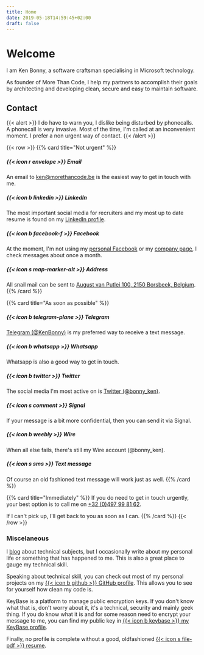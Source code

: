 ```yaml
---
title: Home
date: 2019-05-18T14:59:45+02:00
draft: false
---
```


# Welcome
I am Ken Bonny, a software craftsman specialising in Microsoft technology. 

As founder of More Than Code, I help my partners to accomplish their goals 
by architecting and developing clean, secure and easy to maintain software.

## Contact
{{< alert >}}
I do have to warn you, I dislike being disturbed by phonecalls.<br />
A phonecall is very invasive. Most of the time, I'm called at an inconvenient moment. I prefer a non urgent way of contact.
{{< /alert >}}

{{< row >}}
{{% card title="Not urgent" %}}
##### {{< icon r envelope >}} Email
An email to [ken@morethancode.be](mailto:ken@morethancode.be) is the easiest way to get in touch with me.

##### {{< icon b linkedin >}} LinkedIn
The most important social media for recruiters and my most up to date resume is found on my [LinkedIn profile](https://www.linkedin.com/in/kenbonny/).

##### {{< icon b facebook-f >}} Facebook
At the moment, I'm not using my [personal Facebook](https://www.facebook.com/kenbonny1987) or my [company page](https://www.facebook.com/More-Than-Code-Comm-V-270796656734486/), I check messages about once a month.

##### {{< icon s map-marker-alt >}} Address
All snail mail can be sent to [August van Putlei 100, 2150 Borsbeek, Belgium](https://www.google.be/maps/place/August+van+Putlei+100,+2150+Borsbeek/).
{{% /card %}}

{{% card title="As soon as possible" %}}
##### {{< icon b telegram-plane >}} Telegram
[Telegram (@KenBonny)](https://telegram.me/KenBonny) is my preferred way to receive a text message.

##### {{< icon b whatsapp >}} Whatsapp
Whatsapp is also a good way to get in touch.

##### {{< icon b twitter >}} Twitter
The social media I'm most active on is [Twitter (@bonny_ken)](https://twitter.com/bonny_ken/).

##### {{< icon s comment >}} Signal
If your message is a bit more confidential, then you can send it via Signal.

##### {{< icon b weebly >}} Wire
When all else fails, there's still my Wire account (@bonny_ken).

##### {{< icon s sms >}} Text message
Of course an old fashioned text message will work just as well.
{{% /card %}}

{{% card title="Immediately" %}}
If you do need to get in touch urgently, your best option is to call me on [+32 (0)497 99 81 62](tel:+32497998162).

If I can't pick up, I'll get back to you as soon as I can.
{{% /card %}}
{{< /row >}}

### Miscelaneous
I [blog](https://kenbonny.net/) about technical subjects, but I occasionally write about my personal life or something that has happened to me. This is also a great place to gauge my technical skill.

Speaking about technical skill, you can check out most of my personal projects on my [{{< icon b github >}} GitHub profile](https://github.com/KenBonny). This allows you to see for yourself how clean my code is.

KeyBase is a platform to manage public encryption keys. If you don't know what that is, don't worry about it, it's a technical, security and mainly geek thing. If you do know what it is and for some reason need to encrypt your message to me, you can find my public key in [{{< icon b keybase >}} my KeyBase profile](https://keybase.io/kenbonny).

Finally, no profile is complete without a good, oldfashioned [{{< icon s file-pdf >}} resume](documents/cv-ken-bonny.pdf).